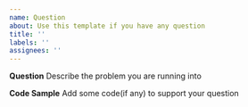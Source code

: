 ```yaml
---
name: Question
about: Use this template if you have any question
title: ''
labels: ''
assignees: ''
---
```


**Question**
Describe the problem you are running into

**Code Sample**
Add some code(if any) to support your question
